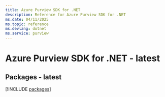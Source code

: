 ```yaml
---
title: Azure Purview SDK for .NET
description: Reference for Azure Purview SDK for .NET
ms.date: 04/11/2025
ms.topic: reference
ms.devlang: dotnet
ms.service: purview
---
```

# Azure Purview SDK for .NET - latest
## Packages - latest
[!INCLUDE [packages](purview-index.md)]